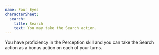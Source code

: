 ```yaml
---
name: Four Eyes
characterSheet:
  search:
    title: Search
    text: You may take the Search action.
---
```

You have proficiency in the Perception skill and you can take the Search action as a bonus action on each of your turns.
